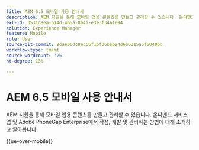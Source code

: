 ```yaml
---
title: AEM 6.5 모바일 사용 안내서
description: AEM 지원을 통해 모바일 앱용 콘텐츠를 만들고 관리할 수 있습니다. 온디맨드 서비스 앱 및 Adobe PhoneGap Enterprise에서 작성, 개발 및 관리하는 방법에 대해 소개하고 알아봅니다.
exl-id: 3531d8ea-614d-465a-8b4a-e3e3f3461e94
solution: Experience Manager
feature: Mobile
role: User
source-git-commit: 2dae56dc9ec66f1bf36bbb24d6b0315a5f5040bb
workflow-type: tm+mt
source-wordcount: '76'
ht-degree: 13%

---
```



# AEM 6.5 모바일 사용 안내서

AEM 지원을 통해 모바일 앱용 콘텐츠를 만들고 관리할 수 있습니다. 온디맨드 서비스 앱 및 Adobe PhoneGap Enterprise에서 작성, 개발 및 관리하는 방법에 대해 소개하고 알아봅니다.

{{ue-over-mobile}}